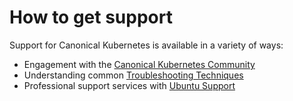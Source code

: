 # How to get support

Support for Canonical Kubernetes is available in a variety of ways:

- Engagement with the [Canonical Kubernetes Community]
- Understanding common [Troubleshooting Techniques]
- Professional support services with [Ubuntu Support]

<!--LINKS -->
[Canonical Kubernetes Community]: ../reference/community
[Troubleshooting Techniques]: ../reference/troubleshooting
[Ubuntu Support]: https://ubuntu.com/support
